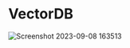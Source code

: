 # VectorDB
![Screenshot 2023-09-08 163513](https://github.com/kaustubhbibha/VectorDB/assets/53430057/b34c6ae2-dd4f-423c-9ca7-ce9b47366cd7)
